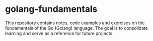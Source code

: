 # golang-fundamentals
This repository contains notes, code examples and exercises on the fundamentals of the Go (Golang) language. The goal is to consolidate learning and serve as a reference for future projects.
